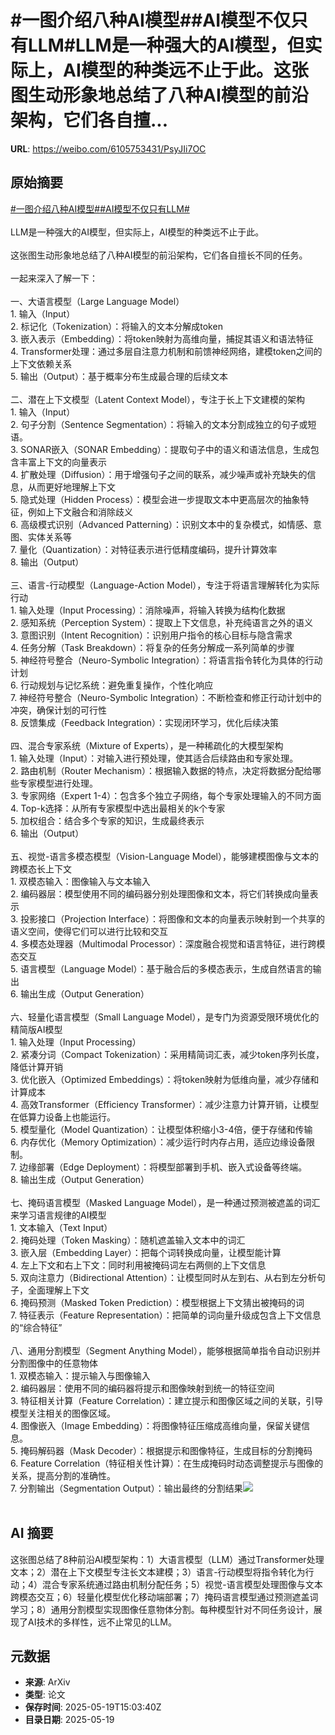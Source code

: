 # #一图介绍八种AI模型##AI模型不仅只有LLM#LLM是一种强大的AI模型，但实际上，AI模型的种类远不止于此。这张图生动形象地总结了八种AI模型的前沿架构，它们各自擅...

**URL**: https://weibo.com/6105753431/PsyJIi7OC

## 原始摘要

<a href="https://m.weibo.cn/search?containerid=231522type%3D1%26t%3D10%26q%3D%23%E4%B8%80%E5%9B%BE%E4%BB%8B%E7%BB%8D%E5%85%AB%E7%A7%8DAI%E6%A8%A1%E5%9E%8B%23&amp;extparam=%23%E4%B8%80%E5%9B%BE%E4%BB%8B%E7%BB%8D%E5%85%AB%E7%A7%8DAI%E6%A8%A1%E5%9E%8B%23" data-hide=""><span class="surl-text">#一图介绍八种AI模型#</span></a><a href="https://m.weibo.cn/search?containerid=231522type%3D1%26t%3D10%26q%3D%23AI%E6%A8%A1%E5%9E%8B%E4%B8%8D%E4%BB%85%E5%8F%AA%E6%9C%89LLM%23&amp;extparam=%23AI%E6%A8%A1%E5%9E%8B%E4%B8%8D%E4%BB%85%E5%8F%AA%E6%9C%89LLM%23" data-hide=""><span class="surl-text">#AI模型不仅只有LLM#</span></a><br><br>LLM是一种强大的AI模型，但实际上，AI模型的种类远不止于此。<br><br>这张图生动形象地总结了八种AI模型的前沿架构，它们各自擅长不同的任务。<br><br>一起来深入了解一下：<br><br>一、大语言模型（Large Language Model）<br>1. 输入（Input）<br>2. 标记化（Tokenization）：将输入的文本分解成token<br>3. 嵌入表示（Embedding）：将token映射为高维向量，捕捉其语义和语法特征<br>4. Transformer处理：通过多层自注意力机制和前馈神经网络，建模token之间的上下文依赖关系<br>5. 输出（Output）：基于概率分布生成最合理的后续文本<br><br>二、潜在上下文模型（Latent Context Model），专注于长上下文建模的架构<br>1. 输入（Input）<br>2. 句子分割（Sentence Segmentation）：将输入的文本分割成独立的句子或短语。<br>3. SONAR嵌入（SONAR Embedding）：提取句子中的语义和语法信息，生成包含丰富上下文的向量表示<br>4. 扩散处理（Diffusion）：用于增强句子之间的联系，减少噪声或补充缺失的信息，从而更好地理解上下文<br>5. 隐式处理（Hidden Process）：模型会进一步提取文本中更高层次的抽象特征，例如上下文融合和消除歧义<br>6. 高级模式识别（Advanced Patterning）：识别文本中的复杂模式，如情感、意图、实体关系等<br>7. 量化（Quantization）：对特征表示进行低精度编码，提升计算效率<br>8. 输出（Output）<br><br>三、语言-行动模型（Language-Action Model），专注于将语言理解转化为实际行动<br>1. 输入处理（Input Processing）：消除噪声，将输入转换为结构化数据<br>2. 感知系统（Perception System）：提取上下文信息，补充纯语言之外的语义<br>3. 意图识别（Intent Recognition）：识别用户指令的核心目标与隐含需求<br>4. 任务分解（Task Breakdown）：将复杂的任务分解成一系列简单的步骤<br>5. 神经符号整合（Neuro-Symbolic Integration）：将语言指令转化为具体的行动计划<br>6. 行动规划与记忆系统：避免重复操作，个性化响应<br>7. 神经符号整合（Neuro-Symbolic Integration）：不断检查和修正行动计划中的冲突，确保计划的可行性<br>8. 反馈集成（Feedback Integration）：实现闭环学习，优化后续决策<br><br>四、混合专家系统（Mixture of Experts），是一种稀疏化的大模型架构<br>1. 输入处理（Input）：对输入进行预处理，使其适合后续路由和专家处理。<br>2. 路由机制（Router Mechanism）：根据输入数据的特点，决定将数据分配给哪些专家模型进行处理。<br>3. 专家网络（Expert 1-4）：包含多个独立子网络，每个专家处理输入的不同方面<br>4. Top-k选择：从所有专家模型中选出最相关的k个专家<br>5. 加权组合：结合多个专家的知识，生成最终表示<br>6. 输出（Output）<br><br>五、视觉-语言多模态模型（Vision-Language Model），能够建模图像与文本的跨模态长上下文<br>1. 双模态输入：图像输入与文本输入<br>2. 编码器层：模型使用不同的编码器分别处理图像和文本，将它们转换成向量表示<br>3. 投影接口（Projection Interface）：将图像和文本的向量表示映射到一个共享的语义空间，使得它们可以进行比较和交互<br>4. 多模态处理器（Multimodal Processor）：深度融合视觉和语言特征，进行跨模态交互<br>5. 语言模型（Language Model）：基于融合后的多模态表示，生成自然语言的输出<br>6. 输出生成（Output Generation）<br><br>六、轻量化语言模型（Small Language Model），是专门为资源受限环境优化的精简版AI模型<br>1. 输入处理（Input Processing）<br>2. 紧凑分词（Compact Tokenization）：采用精简词汇表，减少token序列长度，降低计算开销<br>3. 优化嵌入（Optimized Embeddings）：将token映射为低维向量，减少存储和计算成本<br>4. 高效Transformer（Efficiency Transformer）：减少注意力计算开销，让模型在低算力设备上也能运行。<br>5. 模型量化（Model Quantization）：让模型体积缩小3-4倍，便于存储和传输<br>6. 内存优化（Memory Optimization）：减少运行时内存占用，适应边缘设备限制。<br>7. 边缘部署（Edge Deployment）：将模型部署到手机、嵌入式设备等终端。<br>8. 输出生成（Output Generation）<br><br>七、掩码语言模型（Masked Language Model），是一种通过预测被遮盖的词汇来学习语言规律的AI模型<br>1. 文本输入（Text Input）<br>2. 掩码处理（Token Masking）：随机遮盖输入文本中的词汇<br>3. 嵌入层（Embedding Layer）：把每个词转换成向量，让模型能计算<br>4. 左上下文和右上下文：同时利用被掩码词左右两侧的上下文信息<br>5. 双向注意力（Bidirectional Attention）：让模型同时从左到右、从右到左分析句子，全面理解上下文<br>6. 掩码预测（Masked Token Prediction）：模型根据上下文猜出被掩码的词<br>7. 特征表示（Feature Representation）：把简单的词向量升级成包含上下文信息的“综合特征”<br><br>八、通用分割模型（Segment Anything Model），能够根据简单指令自动识别并分割图像中的任意物体<br>1. 双模态输入：提示输入与图像输入<br>2. 编码器层：使用不同的编码器将提示和图像映射到统一的特征空间<br>3. 特征相关计算（Feature Correlation）：建立提示和图像区域之间的关联，引导模型关注相关的图像区域。<br>4. 图像嵌入（Image Embedding）：将图像特征压缩成高维向量，保留关键信息。<br>5. 掩码解码器（Mask Decoder）：根据提示和图像特征，生成目标的分割掩码<br>6. Feature Correlation（特征相关性计算）：在生成掩码时动态调整提示与图像的关系，提高分割的准确性。<br>7. 分割输出（Segmentation Output）：输出最终的分割结果<img style="" src="https://tvax2.sinaimg.cn/large/006Fd7o3gy1i1kxfaeoapg30m80rse81.gif" referrerpolicy="no-referrer"><br><br>

## AI 摘要

这张图总结了8种前沿AI模型架构：1）大语言模型（LLM）通过Transformer处理文本；2）潜在上下文模型专注长文本建模；3）语言-行动模型将指令转化为行动；4）混合专家系统通过路由机制分配任务；5）视觉-语言模型处理图像与文本跨模态交互；6）轻量化模型优化移动端部署；7）掩码语言模型通过预测遮盖词学习；8）通用分割模型实现图像任意物体分割。每种模型针对不同任务设计，展现了AI技术的多样性，远不止常见的LLM。

## 元数据

- **来源**: ArXiv
- **类型**: 论文
- **保存时间**: 2025-05-19T15:03:40Z
- **目录日期**: 2025-05-19
